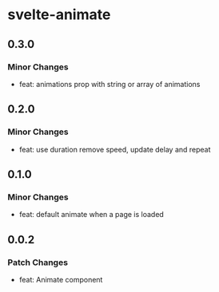 # svelte-animate

## 0.3.0

### Minor Changes

- feat: animations prop with string or array of animations

## 0.2.0

### Minor Changes

- feat: use duration remove speed, update delay and repeat

## 0.1.0

### Minor Changes

- feat: default animate when a page is loaded

## 0.0.2

### Patch Changes

- feat: Animate component
